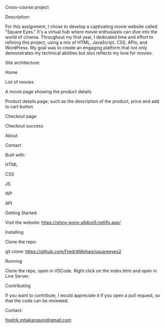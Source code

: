 Cross-course project

Description:

For this assignment, I chose to develop a captivating movie website called "Square Eyes." It's a virtual hub where movie enthusiasts can dive into the world of cinema. Throughout my first year, I dedicated time and effort to refining this project, using a mix of HTML, JavaScript, CSS, APIs, and WordPress. My goal was to create an engaging platform that not only demonstrates my technical abilities but also reflects my love for movies.


Site architecture:

Home

List of movies

A movie page showing the product details

Product details page; such as the description of the product, price and add to cart button

Checkout page

Checkout success

About

Contact


Built with:


HTML

CSS

JS

WP

API


Getting Started:

Visit the website: https://shiny-pony-a64ce5.netlify.app/


Installing

Clone the repo:

git clone: https://github.com/FredrikMohag/squareeyes2

Running

Clone the repo, open in VSCode. Right click on the index.html and open in Live Server.

Contributing

If you want to contribute, I would appreciate it if you open a pull request, so that the code can be reviewed.

Contact:

fredrik.mhakansson@gmail.com
